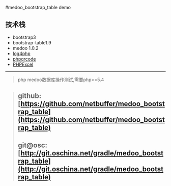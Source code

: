 #medoo_bootstrap_table demo
## 技术栈
* bootstrap3
* bootstrap-table1.9
* medoo 1.0.2
* [log4php](http://logging.apache.org/log4php/install.html)
* [phpqrcode](http://phpqrcode.sourceforge.net/index.php#demo)
* [PHPExcel](https://github.com/PHPOffice/PHPExcel/)

---
> php medoo数据库操作测试,需要php>=5.4

> ## github:[https://github.com/netbuffer/medoo_bootstrap_table](https://github.com/netbuffer/medoo_bootstrap_table)
> ## git@osc:[http://git.oschina.net/gradle/medoo_bootstrap_table](http://git.oschina.net/gradle/medoo_bootstrap_table)